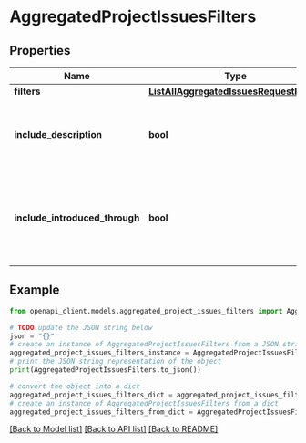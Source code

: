 # AggregatedProjectIssuesFilters


## Properties

Name | Type | Description | Notes
------------ | ------------- | ------------- | -------------
**filters** | [**ListAllAggregatedIssuesRequestFilters**](ListAllAggregatedIssuesRequestFilters.md) |  | [optional] 
**include_description** | **bool** | If set to &#x60;true&#x60;, Include issue&#39;s description, if set to &#x60;false&#x60; (by default), it won&#39;t (Non-IaC projects only) | [optional] 
**include_introduced_through** | **bool** | If set to &#x60;true&#x60;, Include issue&#39;s introducedThrough, if set to &#x60;false&#x60; (by default), it won&#39;t. It&#39;s for container only projects (Non-IaC projects only) | [optional] 

## Example

```python
from openapi_client.models.aggregated_project_issues_filters import AggregatedProjectIssuesFilters

# TODO update the JSON string below
json = "{}"
# create an instance of AggregatedProjectIssuesFilters from a JSON string
aggregated_project_issues_filters_instance = AggregatedProjectIssuesFilters.from_json(json)
# print the JSON string representation of the object
print(AggregatedProjectIssuesFilters.to_json())

# convert the object into a dict
aggregated_project_issues_filters_dict = aggregated_project_issues_filters_instance.to_dict()
# create an instance of AggregatedProjectIssuesFilters from a dict
aggregated_project_issues_filters_from_dict = AggregatedProjectIssuesFilters.from_dict(aggregated_project_issues_filters_dict)
```
[[Back to Model list]](../README.md#documentation-for-models) [[Back to API list]](../README.md#documentation-for-api-endpoints) [[Back to README]](../README.md)


